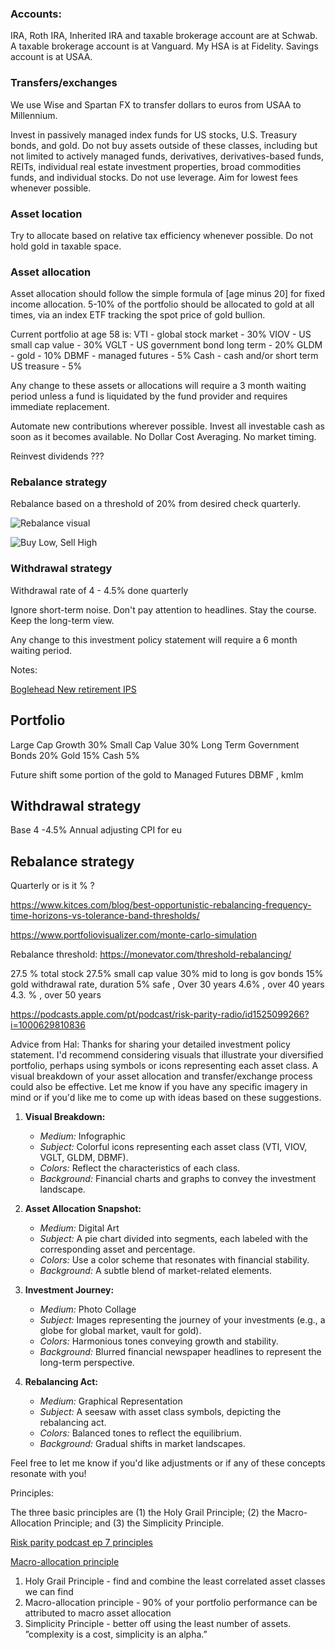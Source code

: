 
### Accounts:
IRA, Roth IRA, Inherited IRA and taxable brokerage account are at Schwab. A taxable brokerage account is at Vanguard. My HSA is at Fidelity. Savings account is at USAA. 

### Transfers/exchanges
We use Wise and Spartan FX to transfer dollars to euros from USAA to Millennium.

Invest in passively managed index funds for US stocks, U.S. Treasury bonds, and gold. Do not buy assets outside of these classes, including but not limited to actively managed funds, derivatives, derivatives-based funds, REITs, individual real estate investment properties, broad commodities funds, and individual stocks. Do not use leverage. Aim for lowest fees whenever possible. 

### Asset location
Try to allocate based on relative tax efficiency whenever possible. Do not hold gold in taxable space.  



### Asset allocation
Asset allocation should follow the simple formula of [age minus 20] for fixed income allocation.  5-10% of the portfolio should be allocated to gold at all times, via an index ETF tracking the spot price of gold bullion. 

Current portfolio at age 58 is: 
VTI - global stock market - 30% 
VIOV - US small cap value  - 30% 
VGLT - US government bond long term - 20% 
GLDM - gold - 10%
DBMF - managed futures - 5%
Cash - cash and/or short term US treasure - 5% 

Any change to these assets or allocations will require a 3 month waiting period unless a fund is liquidated by the fund provider and requires immediate replacement. 

Automate new contributions wherever possible. Invest all investable cash as soon as it becomes available. No Dollar Cost Averaging. No market timing. 

Reinvest dividends ???

### Rebalance strategy 
Rebalance based on a threshold of 20% from desired check quarterly. 

![Rebalance visual](https://www.definefinancial.com/wp-content/uploads/2020/10/Sell-High-Buy-Low-717x259.png)

![Buy Low, Sell High](https://c2.staticflickr.com/8/7384/9681616250_5d57d8d182_z.jpg)
### Withdrawal strategy 
Withdrawal rate of 4 - 4.5% done quarterly

Ignore short-term noise. Don't pay attention to headlines. Stay the course. Keep the long-term view. 

Any change to this investment policy statement will require a 6 month waiting period.


Notes:

[Boglehead ](https://www.bogleheads.org/wiki/Investment_policy_statement)
[New retirement IPS](https://www.newretirement.com/retirement/investment-policy-statement/)
## Portfolio
Large Cap Growth 30%
Small Cap Value 30%
Long Term Government Bonds 20%
Gold 15%
Cash 5%

Future shift some portion of the gold to Managed Futures DBMF , kmlm 

## Withdrawal strategy 
Base 4 -4.5% 
Annual adjusting CPI for eu

## Rebalance strategy 
Quarterly or is it % ?

https://www.kitces.com/blog/best-opportunistic-rebalancing-frequency-time-horizons-vs-tolerance-band-thresholds/

https://www.portfoliovisualizer.com/monte-carlo-simulation

Rebalance threshold:
https://monevator.com/threshold-rebalancing/

27.5 % total stock
27.5% small cap value 
30% mid to long is gov bonds 
15% gold 
withdrawal rate, duration
5% safe  , Over 30 years 
4.6% , over 40 years 
4.3. % , over 50 years 

https://podcasts.apple.com/pt/podcast/risk-parity-radio/id1525099266?i=1000629810836


Advice from Hal:
Thanks for sharing your detailed investment policy statement. I'd recommend considering visuals that illustrate your diversified portfolio, perhaps using symbols or icons representing each asset class. A visual breakdown of your asset allocation and transfer/exchange process could also be effective. Let me know if you have any specific imagery in mind or if you'd like me to come up with ideas based on these suggestions.

1. **Visual Breakdown:**
   - *Medium:* Infographic
   - *Subject:* Colorful icons representing each asset class (VTI, VIOV, VGLT, GLDM, DBMF).
   - *Colors:* Reflect the characteristics of each class.
   - *Background:* Financial charts and graphs to convey the investment landscape.

2. **Asset Allocation Snapshot:**
   - *Medium:* Digital Art
   - *Subject:* A pie chart divided into segments, each labeled with the corresponding asset and percentage.
   - *Colors:* Use a color scheme that resonates with financial stability.
   - *Background:* A subtle blend of market-related elements.

3. **Investment Journey:**
   - *Medium:* Photo Collage
   - *Subject:* Images representing the journey of your investments (e.g., a globe for global market, vault for gold).
   - *Colors:* Harmonious tones conveying growth and stability.
   - *Background:* Blurred financial newspaper headlines to represent the long-term perspective.

4. **Rebalancing Act:**
   - *Medium:* Graphical Representation
   - *Subject:* A seesaw with asset class symbols, depicting the rebalancing act.
   - *Colors:* Balanced tones to reflect the equilibrium.
   - *Background:* Gradual shifts in market landscapes.

Feel free to let me know if you'd like adjustments or if any of these concepts resonate with you!




Principles:

The three basic principles are (1) the Holy Grail Principle; (2) the Macro-Allocation Principle; and (3) the Simplicity Principle.

[Risk parity podcast ep 7 principles](https://www.riskparityradio.com/podcast)

[Macro-allocation principle](https://www.portfoliovisualizer.com/asset-correlations)

1. Holy Grail Principle - find and combine the least correlated asset classes we can find 
2. Macro-allocation principle - 90% of your portfolio performance can be attributed to macro asset allocation 
3. Simplicity Principle - better off using the least number of assets. ”complexity is a cost, simplicity is an alpha.”